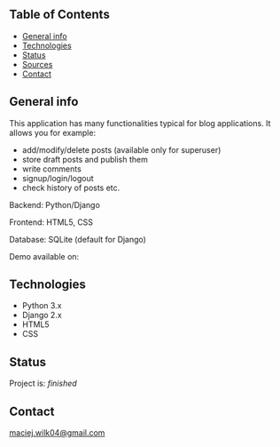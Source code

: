 ## Table of Contents
* [General info](#general-info)
* [Technologies](#technologies)
* [Status](#status)
* [Sources](#sources)
* [Contact](#contact)

## General info
This application has many functionalities typical for blog applications. It allows you for example:
- add/modify/delete posts (available only for superuser)
- store draft posts and publish them
- write comments
- signup/login/logout
- check history of posts etc.

Backend: Python/Django 

Frontend: HTML5, CSS

Database: SQLite (default for Django)

Demo available on: 

## Technologies
* Python 3.x
* Django 2.x
* HTML5
* CSS

## Status
Project is: _finished_

## Contact
maciej.wilk04@gmail.com
